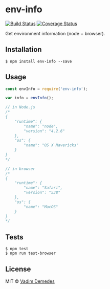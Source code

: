 # env-info

[![Build Status](https://travis-ci.org/vdemedes/env-info.svg?branch=master)](https://travis-ci.org/vdemedes/env-info) [![Coverage Status](https://coveralls.io/repos/vdemedes/env-info/badge.svg?branch=master&service=github)](https://coveralls.io/github/vdemedes/env-info?branch=master)

Get environment information (node + browser).


## Installation

```
$ npm install env-info --save
```


## Usage

```js
const envInfo = require('env-info');

var info = envInfo();

// in Node.js
/*
{
	"runtime": {
		"name": "node",
		"version": "4.2.6"
	},
	"os": {
		"name": "OS X Mavericks"
	}
}
*/

// in browser
/*
{
	"runtime": {
		"name": "Safari",
		"version": "538"
	},
	"os": {
		"name": "MacOS"
	}
}
*/
```


## Tests

```
$ npm test
$ npm run test-browser
```


## License

MIT © [Vadim Demedes](https://github.com/vdemedes)
